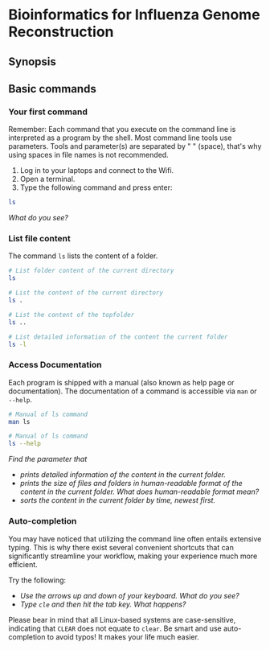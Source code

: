 # Bioinformatics for Influenza Genome Reconstruction

## Synopsis

## Basic commands

### Your first command
Remember: Each command that you execute on the command line is interpreted as a program by the shell. Most command line tools use parameters. Tools and parameter(s) are separated by " " (space), that's why using spaces in file names is not recommended. 

1. Log in to your laptops and connect to the Wifi.
2. Open a terminal.
3. Type the following command and press enter:

```bash
ls
```

_What do you see?_

### List file content
The command `ls` lists the content of a folder.

```bash
# List folder content of the current directory
ls

# List the content of the current directory
ls .

# List the content of the topfolder
ls ..

# List detailed information of the content the current folder
ls -l
```

### Access Documentation
Each program is shipped with a manual (also known as help page or documentation). The documentation of a command is accessible via `man` or `--help`.

```bash
# Manual of ls command
man ls

# Manual of ls command
ls --help
```

_Find the parameter that_

* _prints detailed information of the content in the current folder._
* _prints the size of files and folders in human-readable format of the content in the current folder. What does human-readable format mean?_
* _sorts the content in the current folder by time, newest first._

### Auto-completion
You may have noticed that utilizing the command line often entails extensive typing. This is why there exist several convenient shortcuts that can significantly streamline your workflow, making your experience much more efficient.

Try the following:

* _Use the arrows up and down of your keyboard. What do you see?_
* _Type ```cle``` and then hit the tab key. What happens?_

Please bear in mind that all Linux-based systems are case-sensitive, indicating that `CLEAR` does not equate to `clear`. Be smart and use auto-completion to avoid typos! It makes your life much easier.

